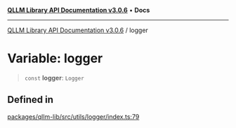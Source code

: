 [**QLLM Library API Documentation v3.0.6**](../README.md) • **Docs**

---

[QLLM Library API Documentation v3.0.6](../globals.md) / logger

# Variable: logger

> `const` **logger**: `Logger`

## Defined in

[packages/qllm-lib/src/utils/logger/index.ts:79](https://github.com/quantalogic/qllm/blob/b15a3aa4af263bce36ea091a0f29bf1255b95497/packages/qllm-lib/src/utils/logger/index.ts#L79)
